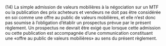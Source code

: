 (14) La simple admission de valeurs mobilières à la négociation sur un MTF ou la publication des prix acheteurs et vendeurs ne doit pas être considérée en soi comme une offre au public de valeurs mobilières, et elle n’est donc pas soumise à l’obligation d’établir un prospectus prévue par le présent règlement. Un prospectus ne devrait être exigé que lorsque cette admission ou cette publication est accompagnée d’une communication constituant une «offre au public de valeurs mobilières» au sens du présent règlement.